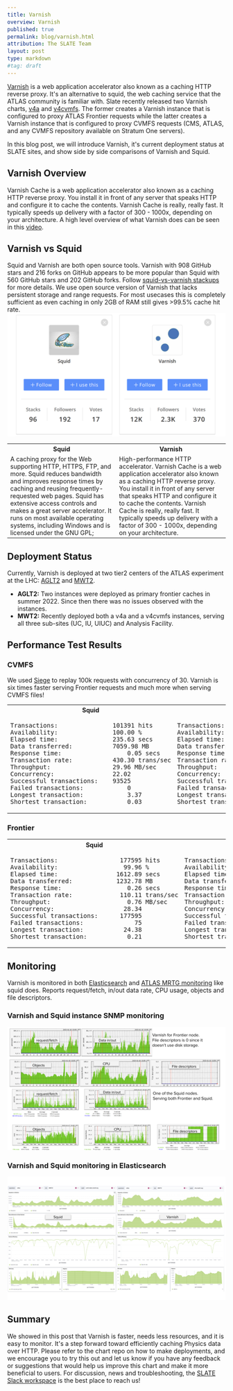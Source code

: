 ```yaml
---
title: Varnish
overview: Varnish
published: true
permalink: blog/varnish.html
attribution: The SLATE Team 
layout: post
type: markdown
#tag: draft
---
```


[Varnish](https://varnish-cache.org/) is a web application accelerator also known as a caching HTTP reverse proxy. It's an alternative to squid, the web caching service that the ATLAS community is familiar with. Slate recently released two Varnish charts, [v4a](https://portal.slateci.io/applications/v4a) and [v4cvmfs](https://portal.slateci.io/applications/v4cvmfs). The former creates a Varnish instance that is configured to proxy ATLAS Frontier requests while the latter creates a Varnish instance that is configured to proxy CVMFS requests (CMS, ATLAS, and any CVMFS repository available on Stratum One servers).

<!--end_excerpt-->

In this blog post, we will introduce Varnish, it's current deployment status at SLATE sites, and show side by side comparisons of Varnish and Squid.

## Varnish Overview

Varnish Cache is a web application accelerator also known as a caching HTTP reverse proxy. You install it in front of any server that speaks HTTP and configure it to cache the contents. Varnish Cache is really, really fast. It typically speeds up delivery with a factor of 300 - 1000x, depending on your architecture. A high level overview of what Varnish does can be seen in this [video](https://www.youtube.com/watch?v=fGD14ChpcL4).

## Varnish vs Squid

Squid and Varnish are both open source tools. Varnish with 908 GitHub stars and 216 forks on GitHub appears to be more popular than Squid with 560 GitHub stars and 202 GitHub forks. Follow [squid-vs-varnish stackups](https://stackshare.io/stackups/squid-vs-varnish) for more details. We use open source version of Varnish that lacks persistent storage and range requests. For most usecases this is completely sufficient as even caching in only 2GB of RAM still gives >99.5% cache hit rate. 
![varnish vs squid in popularity](/img/posts/popularity.svg)

<table>
<tr>
<th>Squid</th>
<th>Varnish</th>
</tr>
<tr>
<td>
A caching proxy for the Web supporting HTTP, HTTPS, FTP, and more. Squid reduces bandwidth and improves response times by caching and reusing frequently-requested web pages. Squid has extensive access controls and makes a great server accelerator. It runs on most available operating systems, including Windows and is licensed under the GNU GPL;
</td>
<td>
High-performance HTTP accelerator. Varnish Cache is a web application accelerator also known as a caching HTTP reverse proxy. You install it in front of any server that speaks HTTP and configure it to cache the contents. Varnish Cache is really, really fast. It typically speeds up delivery with a factor of 300 - 1000x, depending on your architecture.
</td>
</tr>
</table>

## Deployment Status

Currently, Varnish is deployed at two tier2 centers of the ATLAS experiment at the LHC: [AGLT2](https://www.aglt2.org/) and [MWT2](https://hep.uchicago.edu/atlas/mwt2/).

- **AGLT2:** Two instances were deployed as primary frontier caches in summer 2022. Since then there was no issues observed with the instances.
- **MWT2:** Recently deployed both a v4a and a v4cvmfs instances, serving all three sub-sites (UC, IU, UIUC) and Analysis Facility.

## Performance Test Results

### CVMFS

We used [Siege](https://github.com/JoeDog/siege) to replay 100k requests with concurrency of 30. Varnish is six times faster serving Frontier requests and much more when serving CVMFS files!

<table>
<tr>
<th>Squid</th>
<th>Varnish</th>
</tr>
<tr>
<td>
<pre>
Transactions:             	101391 hits
Availability:             	100.00 %
Elapsed time:             	235.63 secs
Data transferred:        	7059.98 MB
Response time:              	0.05 secs
Transaction rate:         	430.30 trans/sec
Throughput:                	29.96 MB/sec
Concurrency:               	22.02
Successful transactions:   	93525
Failed transactions:           	0
Longest transaction:        	3.37
Shortest transaction:       	0.03
</pre>
</td>
<td>
<pre>
Transactions:             	101391 hits
Availability:             	100.00 %
Elapsed time:              	42.66 secs
Data transferred:        	6894.09 MB
Response time:              	0.01 secs
Transaction rate:        	2376.72 trans/sec
Throughput:               	161.61 MB/sec
Concurrency:               	16.04
Successful transactions:   	96796
Failed transactions:           	0
Longest transaction:        	4.01
Shortest transaction:       	0.00
</pre>
</td>
</tr>
</table>

### Frontier
<table>
<tr>
<th>Squid</th>
<th>Varnish</th>
</tr>
<tr>
<td>
<pre>
Transactions:                 177595 hits
Availability:                  99.96 %
Elapsed time:                1612.89 secs
Data transferred:            1232.78 MB
Response time:                  0.26 secs
Transaction rate:             110.11 trans/sec
Throughput:                     0.76 MB/sec
Concurrency:                   28.34
Successful transactions:      177595
Failed transactions:              75
Longest transaction:           24.38
Shortest transaction:           0.21
</pre>
</td>
<td>
<pre>
Transactions:                 177602 hits
Availability:                  99.96 %
Elapsed time:                  37.07 secs
Data transferred:            1232.79 MB
Response time:                  0.00 secs
Transaction rate:            4790.99 trans/sec
Throughput:                    33.26 MB/sec
Concurrency:                   16.55
Successful transactions:      177602
Failed transactions:              68
Longest transaction:            4.97
Shortest transaction:           0.00
</pre>
</td>
</tr>
</table>

## Monitoring

Varnish is monitored in both [Elasticsearch](https://atlas-kibana.mwt2.org:5601/s/squids/app/dashboards?auth_provider_hint=anonymous1#/view/98e4a510-32c9-11ed-afcf-d91dad577662?_g=(filters%3A!()%2CrefreshInterval%3A(pause%3A!t%2Cvalue%3A0)%2Ctime%3A(from%3Anow-24h%2Fh%2Cto%3Anow))) and [ATLAS MRTG monitoring](http://wlcg-squid-monitor.cern.ch/snmpstats/mrtgatlas2/indexatlas2.html) like squid does. Reports request/fetch, in/out data rate, CPU usage, objects and file descriptors.

### Varnish and Squid instance SNMP monitoring

![Varnish and Squid metrics](/img/posts/VarnishMetrics.svg)

### Varnish and Squid monitoring in Elasticsearch

![Varnish and squid in ES](/img/posts/squidVarnishInES.svg)

## Summary
We showed in this post that Varnish is faster, needs less resources, and it is easy to monitor. It's a step forward toward efficiently caching Physics data over HTTP. Please refer to the chart repo on how to make deployments, and we encourage you to try this out and let us know if you have any feedback or suggestions that would help us improve this chart and make it more beneficial to users. For discussion, news and troubleshooting, the [SLATE Slack workspace](https://slack.slateci.io/) is the best place to reach us!
